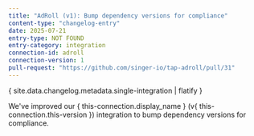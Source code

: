 ```yaml
---
title: "AdRoll (v1): Bump dependency versions for compliance"
content-type: "changelog-entry"
date: 2025-07-21
entry-type: NOT FOUND
entry-category: integration
connection-id: adroll
connection-version: 1
pull-request: "https://github.com/singer-io/tap-adroll/pull/31"
---
```

{ site.data.changelog.metadata.single-integration | flatify }

We've improved our { this-connection.display_name } (v{ this-connection.this-version }) integration to bump dependency versions for compliance.